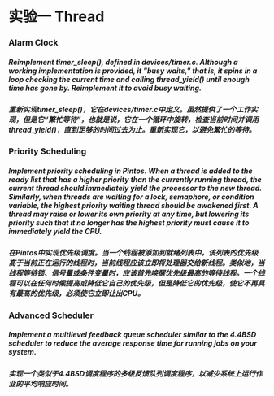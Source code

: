 # 实验一 Thread
### Alarm Clock
##### *Reimplement timer_sleep(), defined in devices/timer.c. Although a working implementation is provided, it "busy waits," that is, it spins in a loop checking the current time and calling thread_yield() until enough time has gone by. Reimplement it to avoid busy waiting.*
##### 重新实现timer_sleep()，它在devices/timer.c中定义。虽然提供了一个工作实现，但是它“繁忙等待”，也就是说，它在一个循环中旋转，检查当前时间并调用thread_yield()，直到足够的时间过去为止。重新实现它，以避免繁忙的等待。
### Priority Scheduling
##### *Implement priority scheduling in Pintos. When a thread is added to the ready list that has a higher priority than the currently running thread, the current thread should immediately yield the processor to the new thread. Similarly, when threads are waiting for a lock, semaphore, or condition variable, the highest priority waiting thread should be awakened first. A thread may raise or lower its own priority at any time, but lowering its priority such that it no longer has the highest priority must cause it to immediately yield the CPU.*
##### 在Pintos中实现优先级调度。当一个线程被添加到就绪列表中，该列表的优先级高于当前正在运行的线程时，当前线程应该立即将处理器交给新线程。类似地，当线程等待锁、信号量或条件变量时，应该首先唤醒优先级最高的等待线程。一个线程可以在任何时候提高或降低它自己的优先级，但是降低它的优先级，使它不再具有最高的优先级，必须使它立即让出CPU。
### Advanced Scheduler
##### *Implement a multilevel feedback queue scheduler similar to the 4.4BSD scheduler to reduce the average response time for running jobs on your system.*
##### 实现一个类似于4.4BSD调度程序的多级反馈队列调度程序，以减少系统上运行作业的平均响应时间。

